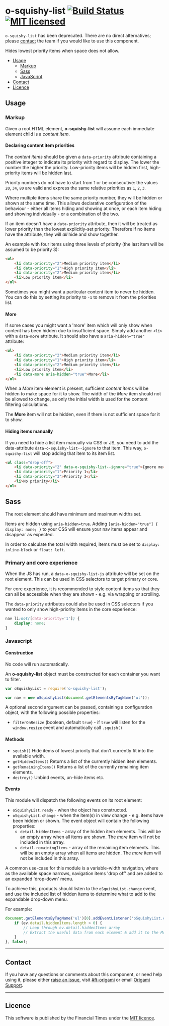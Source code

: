 # o-squishy-list [![Build Status](https://circleci.com/gh/Financial-Times/o-squishy-list.png?style=shield&circle-token=ee4f1c6916b8eccede740336aca671173da8f2b5)](https://circleci.com/gh/Financial-Times/o-squishy-list) [![MIT licensed](https://img.shields.io/badge/license-MIT-blue.svg)](#licence)

`o-squishy-list` has been deprecated. There are no direct alternatives; please [contact](#contact) the team if you would like to use this component.

Hides lowest priority items when space does not allow.

- [Usage](#usage)
	- [Markup](#markup)
	- [Sass](#sass)
	- [JavaScript](#javascript)
- [Contact](#contact)
- [Licence](#licence)


## Usage

### Markup

Given a root HTML element, __o-squishy-list__ will assume each immediate element child is a _content item_.

#### Declaring content item priorities

The _content items_ should be given a `data-priority` attribute containing a positive integer to indicate its priority with regard to display. The lower the number the higher the priority. Low-priority items will be hidden first, high-priority items will be hidden last.

Priority numbers do not have to start from 1 or be consecutive: the values `20`, `34`, `80` are valid and express the same relative priorities as `1`, `2`, `3`.

Where multiple items share the same priority number, they will be hidden or shown at the same time. This allows declarative configuration of the behaviour - either all items hiding and showing at once, or each item hiding and showing individually - or a combination of the two.

If an item doesn't have a `data-priority` attribute, then it will be treated as lower priority than the lowest explicitly-set priority. Therefore if no items have the attribute, they will _all_ hide and show together.

An example with four items using three levels of priority (the last item will be assumed to be priority 3):

```html
<ul>
    <li data-priority="2">Medium priority item</li>
    <li data-priority="1">High priority item</li>
    <li data-priority="2">Medium priority item</li>
    <li>Low priority item</li>
</ul>
```

Sometimes you might want a particular content item to never be hidden. You can do this by setting its priority to `-1` to remove it from the priorities list.

#### More

If some cases you might want a 'more' item which will only show when content has been hidden due to insufficient space. Simply add another `<li>` with a `data-more` attribute. It should also have a `aria-hidden="true"` attribute:

```html
<ul>
    <li data-priority="2">Medium priority item</li>
    <li data-priority="1">High priority item</li>
    <li data-priority="2">Medium priority item</li>
    <li>Low priority item</li>
    <li data-more aria-hidden="true">More</li>
</ul>
```

When a _More_ item element is present, sufficient _content items_ will be hidden to make space for it to show. The width of the _More_ item should not be allowed to change, as only the initial width is used for the content filtering calculations.

The __More__ item will not be hidden, even if there is not sufficient space for it to show.

#### Hiding items manually

If you need to hide a list item manually via CSS or JS, you need to add the data-attribute `data-o-squishy-list--ignore` to that item. This way, `o-squishy-list` will stop adding that item to its item list.

```html
<ul class="drop-off">
    <li data-priority="2" data-o-squishy-list--ignore="true">Ignore me</li>
    <li data-priority="1">Priority 1</li>
    <li data-priority="3">Priority 3</li>
    <li>No priority</li>
</ul>
```

## Sass

The root element should have minimum and maximum widths set.

Items are hidden using `aria-hidden=true`. Adding `[aria-hidden="true"] { display: none; }` to your CSS will ensure your nav items appear and disappear as expected.

In order to calculate the total width required, items must be set to `display: inline-block` or `float: left`.

### Primary and core experience

When the JS has run, a `data-o-squishy-list-js` attribute will be set on the root element. This can be used in CSS selectors to target primary or core.

For core experience, it is recommended to style content items so that they can all be accessible when they are shown - e.g. via wrapping or scrolling.

The `data-priority` attributes could also be used in CSS selectors if you wanted to only show high-priority items in the core experience:

```css
nav li:not([data-priority='1']) {
    display: none;
}
```

### Javascript

#### Construction

No code will run automatically.

An __o-squishy-list__ object must be constructed for each container you want to filter.

```javascript
var oSquishyList = require('o-squishy-list');

var nav = new oSquishyList(document.getElementsByTagName('ul'));
```

A optional second argument can be passed, containing a configuration object, with the following possible properties:

* `filterOnResize` (boolean, default `true`) - if `true` will listen for the `window.resize` event and automatically call `.squish()`

#### Methods

* `squish()` Hide items of lowest priority that don't currently fit into the available width.
* `getHiddenItems()` Returns a list of the currently hidden item elements.
* `getRemainingItems()` Returns a list of the currently remaining item elements.
* `destroy()` Unbind events, un-hide items etc.

#### Events

This module will dispatch the following events on its root element:

* `oSquishyList.ready` - when the object has constructed.
* `oSquishyList.change` - when the item(s) in view change - e.g. items have been hidden or shown. The event object will contain the following properties:
    * `detail.hiddenItems` - array of the hidden item elements. This will be an empty array when all items are shown. The _more_ item will not be included in this array.
    * `detail.remainingItems` - array of the remaining item elements. This will be an empty array when all items are hidden. The _more_ item will not be included in this array.

A common use-case for this module is a variable-width navigation, where as the available space narrows, navigation items 'drop off' and are added to an expanded 'drop-down' menu.

To achieve this, products should listen to the `oSquishyList.change` event, and use the included list of hidden items to determine what to add to the expandable drop-down menu.

For example:

```javascript
document.getElementsByTagName('ul')[0].addEventListener('oSquishyList.change', function(ev) {
    if (ev.detail.hiddenItems.length > 0) {
        // Loop through ev.detail.hiddenItems array
        // Extract the useful data from each element & add it to the More Menu
    }
}, false);
```

---

## Contact

If you have any questions or comments about this component, or need help using it, please either [raise an issue](https://github.com/Financial-Times/o-squishy-list/issues), visit [#ft-origami](https://financialtimes.slack.com/messages/ft-origami/) or email [Origami Support](mailto:origami-support@ft.com).

----

## Licence

This software is published by the Financial Times under the [MIT licence](http://opensource.org/licenses/MIT).
